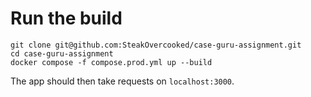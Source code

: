 # Run the build

```
git clone git@github.com:SteakOvercooked/case-guru-assignment.git
cd case-guru-assignment
docker compose -f compose.prod.yml up --build
```

The app should then take requests on `localhost:3000`.
